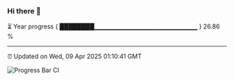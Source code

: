 ### Hi there 👋

⏳ Year progress { ████████▁▁▁▁▁▁▁▁▁▁▁▁▁▁▁▁▁▁▁▁▁▁ } 26.86 %

---

⏰ Updated on Wed, 09 Apr 2025 01:10:41 GMT

![Progress Bar CI](https://github.com/liununu/liununu/workflows/Progress%20Bar%20CI/badge.svg)
